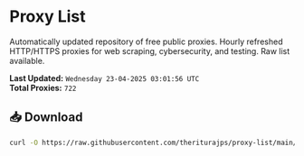 # Proxy List

Automatically updated repository of free public proxies. Hourly refreshed HTTP/HTTPS proxies for web scraping, cybersecurity, and testing. Raw list available.

**Last Updated:** `Wednesday 23-04-2025 03:01:56 UTC`  
**Total Proxies:** `722`

## 📥 Download
```bash
curl -O https://raw.githubusercontent.com/theriturajps/proxy-list/main/proxies.txt
